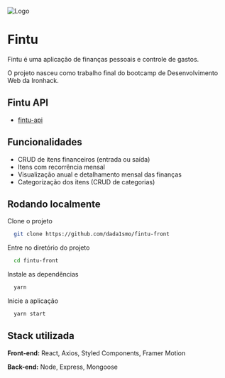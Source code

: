 
![Logo](https://fintu.netlify.app/logo.png)


# Fintu

Fintu é uma aplicação de finanças pessoais e controle de gastos.

O projeto nasceu como trabalho final do bootcamp de Desenvolvimento Web da Ironhack.

## Fintu API

 - [fintu-api](https://github.com/dada1smo/fintu-api)

## Funcionalidades

- CRUD de itens financeiros (entrada ou saída)
- Itens com recorrência mensal
- Visualização anual e detalhamento mensal das finanças
- Categorização dos itens (CRUD de categorias)


## Rodando localmente

Clone o projeto

```bash
  git clone https://github.com/dada1smo/fintu-front
```

Entre no diretório do projeto

```bash
  cd fintu-front
```

Instale as dependências

```bash
  yarn
```

Inicie a aplicação

```bash
  yarn start
```


## Stack utilizada

**Front-end:** React, Axios, Styled Components, Framer Motion

**Back-end:** Node, Express, Mongoose

